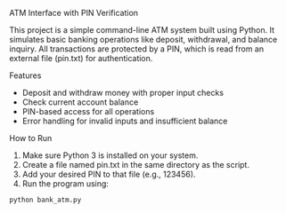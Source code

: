ATM Interface with PIN Verification

This project is a simple command-line ATM system built using Python. It simulates basic banking operations like deposit, withdrawal, and balance inquiry. All transactions are protected by a PIN, which is read from an external file (pin.txt) for authentication.

Features

- Deposit and withdraw money with proper input checks
- Check current account balance
- PIN-based access for all operations
- Error handling for invalid inputs and insufficient balance

 How to Run

1. Make sure Python 3 is installed on your system.
2. Create a file named pin.txt in the same directory as the script.
3. Add your desired PIN to that file (e.g., 123456).
4. Run the program using:

```bash
python bank_atm.py
